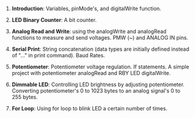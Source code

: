 1) **Introduction**: Variables, pinMode's, and digitalWrite function.

2) **LED Binary Counter**: A bit counter.

3) **Analog Read and Write**: using the analogWrite and analogRead functions to measure and send voltages. PMW (~) and ANALOG IN pins.

4) **Serial Print**: String concatenation (data types are initially defined instead of "..." in print command). Baud Rates.

5) **Potentiometer**: Potentiometer voltage regulation. If statements. A simple project with potentiometer analogRead and RBY LED digitalWrite.

6) **Dimmable LED**: Controlling LED brightness by adjusting potentiometer. Converting potentiometer's 0 to 1023 bytes to an analog signal's 0 to 255 bytes.

7) **For Loop**: Using for loop to blink LED a certain number of times.

